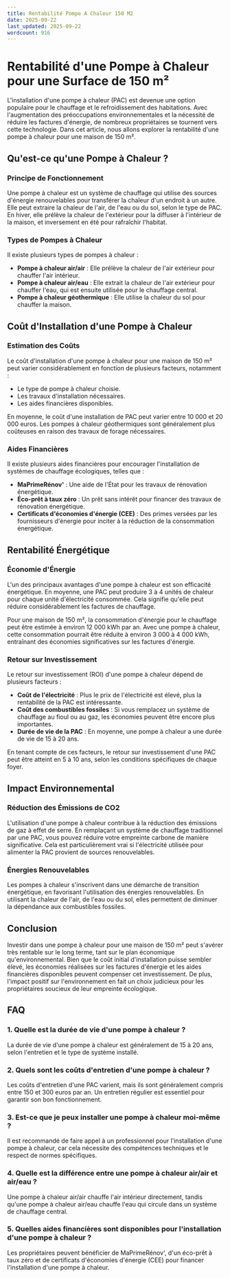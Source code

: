 ```yaml
---
title: Rentabilité Pompe A Chaleur 150 M2
date: 2025-09-22
last_updated: 2025-09-22
wordcount: 916
---
```


# Rentabilité d'une Pompe à Chaleur pour une Surface de 150 m²

L'installation d'une pompe à chaleur (PAC) est devenue une option populaire pour le chauffage et le refroidissement des habitations. Avec l'augmentation des préoccupations environnementales et la nécessité de réduire les factures d'énergie, de nombreux propriétaires se tournent vers cette technologie. Dans cet article, nous allons explorer la rentabilité d'une pompe à chaleur pour une maison de 150 m².

## Qu'est-ce qu'une Pompe à Chaleur ?

### Principe de Fonctionnement

Une pompe à chaleur est un système de chauffage qui utilise des sources d'énergie renouvelables pour transférer la chaleur d'un endroit à un autre. Elle peut extraire la chaleur de l'air, de l'eau ou du sol, selon le type de PAC. En hiver, elle prélève la chaleur de l'extérieur pour la diffuser à l'intérieur de la maison, et inversement en été pour rafraîchir l'habitat.

### Types de Pompes à Chaleur

Il existe plusieurs types de pompes à chaleur :

- **Pompe à chaleur air/air** : Elle prélève la chaleur de l'air extérieur pour chauffer l'air intérieur.
- **Pompe à chaleur air/eau** : Elle extrait la chaleur de l'air extérieur pour chauffer l'eau, qui est ensuite utilisée pour le chauffage central.
- **Pompe à chaleur géothermique** : Elle utilise la chaleur du sol pour chauffer la maison.

## Coût d'Installation d'une Pompe à Chaleur

### Estimation des Coûts

Le coût d'installation d'une pompe à chaleur pour une maison de 150 m² peut varier considérablement en fonction de plusieurs facteurs, notamment :

- Le type de pompe à chaleur choisie.
- Les travaux d'installation nécessaires.
- Les aides financières disponibles.

En moyenne, le coût d'une installation de PAC peut varier entre 10 000 et 20 000 euros. Les pompes à chaleur géothermiques sont généralement plus coûteuses en raison des travaux de forage nécessaires.

### Aides Financières

Il existe plusieurs aides financières pour encourager l'installation de systèmes de chauffage écologiques, telles que :

- **MaPrimeRénov'** : Une aide de l'État pour les travaux de rénovation énergétique.
- **Éco-prêt à taux zéro** : Un prêt sans intérêt pour financer des travaux de rénovation énergétique.
- **Certificats d'économies d'énergie (CEE)** : Des primes versées par les fournisseurs d'énergie pour inciter à la réduction de la consommation énergétique.

## Rentabilité Énergétique

### Économie d'Énergie

L'un des principaux avantages d'une pompe à chaleur est son efficacité énergétique. En moyenne, une PAC peut produire 3 à 4 unités de chaleur pour chaque unité d'électricité consommée. Cela signifie qu'elle peut réduire considérablement les factures de chauffage.

Pour une maison de 150 m², la consommation d'énergie pour le chauffage peut être estimée à environ 12 000 kWh par an. Avec une pompe à chaleur, cette consommation pourrait être réduite à environ 3 000 à 4 000 kWh, entraînant des économies significatives sur les factures d'énergie.

### Retour sur Investissement

Le retour sur investissement (ROI) d'une pompe à chaleur dépend de plusieurs facteurs :

- **Coût de l'électricité** : Plus le prix de l'électricité est élevé, plus la rentabilité de la PAC est intéressante.
- **Coût des combustibles fossiles** : Si vous remplacez un système de chauffage au fioul ou au gaz, les économies peuvent être encore plus importantes.
- **Durée de vie de la PAC** : En moyenne, une pompe à chaleur a une durée de vie de 15 à 20 ans.

En tenant compte de ces facteurs, le retour sur investissement d'une PAC peut être atteint en 5 à 10 ans, selon les conditions spécifiques de chaque foyer.

## Impact Environnemental

### Réduction des Émissions de CO2

L'utilisation d'une pompe à chaleur contribue à la réduction des émissions de gaz à effet de serre. En remplaçant un système de chauffage traditionnel par une PAC, vous pouvez réduire votre empreinte carbone de manière significative. Cela est particulièrement vrai si l'électricité utilisée pour alimenter la PAC provient de sources renouvelables.

### Énergies Renouvelables

Les pompes à chaleur s'inscrivent dans une démarche de transition énergétique, en favorisant l'utilisation des énergies renouvelables. En utilisant la chaleur de l'air, de l'eau ou du sol, elles permettent de diminuer la dépendance aux combustibles fossiles.

## Conclusion

Investir dans une pompe à chaleur pour une maison de 150 m² peut s'avérer très rentable sur le long terme, tant sur le plan économique qu'environnemental. Bien que le coût initial d'installation puisse sembler élevé, les économies réalisées sur les factures d'énergie et les aides financières disponibles peuvent compenser cet investissement. De plus, l'impact positif sur l'environnement en fait un choix judicieux pour les propriétaires soucieux de leur empreinte écologique.

## FAQ

### 1. Quelle est la durée de vie d'une pompe à chaleur ?

La durée de vie d'une pompe à chaleur est généralement de 15 à 20 ans, selon l'entretien et le type de système installé.

### 2. Quels sont les coûts d'entretien d'une pompe à chaleur ?

Les coûts d'entretien d'une PAC varient, mais ils sont généralement compris entre 150 et 300 euros par an. Un entretien régulier est essentiel pour garantir son bon fonctionnement.

### 3. Est-ce que je peux installer une pompe à chaleur moi-même ?

Il est recommandé de faire appel à un professionnel pour l'installation d'une pompe à chaleur, car cela nécessite des compétences techniques et le respect de normes spécifiques.

### 4. Quelle est la différence entre une pompe à chaleur air/air et air/eau ?

Une pompe à chaleur air/air chauffe l'air intérieur directement, tandis qu'une pompe à chaleur air/eau chauffe l'eau qui circule dans un système de chauffage central.

### 5. Quelles aides financières sont disponibles pour l'installation d'une pompe à chaleur ?

Les propriétaires peuvent bénéficier de MaPrimeRénov', d'un éco-prêt à taux zéro et de certificats d'économies d'énergie (CEE) pour financer l'installation d'une pompe à chaleur.